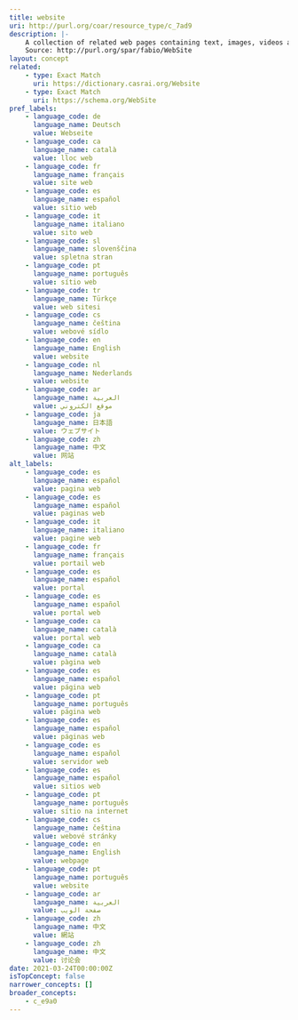 ```yaml
---
title: website
uri: http://purl.org/coar/resource_type/c_7ad9
description: |-
    A collection of related web pages containing text, images, videos and/or other digital assets that are addressed relative to a common Uniform Resource Locator (URL). A web site is hosted on at least one web server, accessible via a network such as the Internet or a private local area network.
    Source: http://purl.org/spar/fabio/WebSite
layout: concept
related:
    - type: Exact Match
      uri: https://dictionary.casrai.org/Website
    - type: Exact Match
      uri: https://schema.org/WebSite
pref_labels:
    - language_code: de
      language_name: Deutsch
      value: Webseite
    - language_code: ca
      language_name: català
      value: lloc web
    - language_code: fr
      language_name: français
      value: site web
    - language_code: es
      language_name: español
      value: sitio web
    - language_code: it
      language_name: italiano
      value: sito web
    - language_code: sl
      language_name: slovenščina
      value: spletna stran
    - language_code: pt
      language_name: português
      value: sítio web
    - language_code: tr
      language_name: Türkçe
      value: web sitesi
    - language_code: cs
      language_name: čeština
      value: webové sídlo
    - language_code: en
      language_name: English
      value: website
    - language_code: nl
      language_name: Nederlands
      value: website
    - language_code: ar
      language_name: العربية
      value: موقع الكتروني
    - language_code: ja
      language_name: 日本語
      value: ウェブサイト
    - language_code: zh
      language_name: 中文
      value: 网站
alt_labels:
    - language_code: es
      language_name: español
      value: pagina web
    - language_code: es
      language_name: español
      value: paginas web
    - language_code: it
      language_name: italiano
      value: pagine web
    - language_code: fr
      language_name: français
      value: portail web
    - language_code: es
      language_name: español
      value: portal
    - language_code: es
      language_name: español
      value: portal web
    - language_code: ca
      language_name: català
      value: portal web
    - language_code: ca
      language_name: català
      value: pàgina web
    - language_code: es
      language_name: español
      value: página web
    - language_code: pt
      language_name: português
      value: página web
    - language_code: es
      language_name: español
      value: páginas web
    - language_code: es
      language_name: español
      value: servidor web
    - language_code: es
      language_name: español
      value: sitios web
    - language_code: pt
      language_name: português
      value: sítio na internet
    - language_code: cs
      language_name: čeština
      value: webové stránky
    - language_code: en
      language_name: English
      value: webpage
    - language_code: pt
      language_name: português
      value: website
    - language_code: ar
      language_name: العربية
      value: صفحة الويب
    - language_code: zh
      language_name: 中文
      value: 網站
    - language_code: zh
      language_name: 中文
      value: 讨论会
date: 2021-03-24T00:00:00Z
isTopConcept: false
narrower_concepts: []
broader_concepts:
    - c_e9a0
---
```


